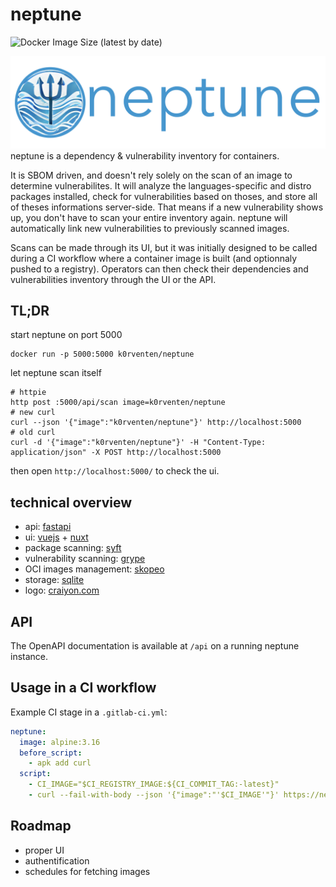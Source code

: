 # neptune

![Docker Image Size (latest by date)](https://img.shields.io/docker/image-size/k0rventen/neptune)

![header](header.png)
neptune is a dependency & vulnerability inventory for containers. 

It is SBOM driven, and doesn't rely solely on the scan of an image to determine vulnerabilites.
It will analyze the languages-specific and distro packages installed, check for vulnerabilities based on thoses, and store all of theses informations server-side.
That means if a new vulnerability shows up, you don't have to scan your entire inventory again. neptune will automatically link new vulnerabilities to previously scanned images.


Scans can be made through its UI, but it was initially designed to be called during a CI workflow where a container image is built (and optionnaly pushed to a registry).
Operators can then check their dependencies and vulnerabilities inventory through the UI or the API.


## TL;DR

start neptune on port 5000
```
docker run -p 5000:5000 k0rventen/neptune
```

let neptune scan itself
```
# httpie
http post :5000/api/scan image=k0rventen/neptune
# new curl
curl --json '{"image":"k0rventen/neptune"}' http://localhost:5000
# old curl
curl -d '{"image":"k0rventen/neptune"}' -H "Content-Type: application/json" -X POST http://localhost:5000
```

then open `http://localhost:5000/` to check the ui.


## technical overview

- api: [fastapi](https://fastapi.tiangolo.com/)
- ui: [vuejs](https://vuejs.org/) + [nuxt](https://nuxtjs.org/)
- package scanning: [syft](https://github.com/anchore/syft)
- vulnerability scanning: [grype](https://github.com/anchore/grype)
- OCI images management: [skopeo](https://github.com/containers/skopeo)
- storage: [sqlite](https://www.sqlite.org/index.html)
- logo: [craiyon.com](https://www.craiyon.com/)

## API

The OpenAPI documentation is available at `/api` on a running neptune instance. 


## Usage in a CI workflow


Example CI stage in a `.gitlab-ci.yml`:
```yaml
neptune:
  image: alpine:3.16
  before_script:
    - apk add curl
  script:
    - CI_IMAGE="$CI_REGISTRY_IMAGE:${CI_COMMIT_TAG:-latest}"
    - curl --fail-with-body --json '{"image":"'$CI_IMAGE'"}' https://neptune/api/scan
```

## Roadmap

- proper UI
- authentification
- schedules for fetching images
